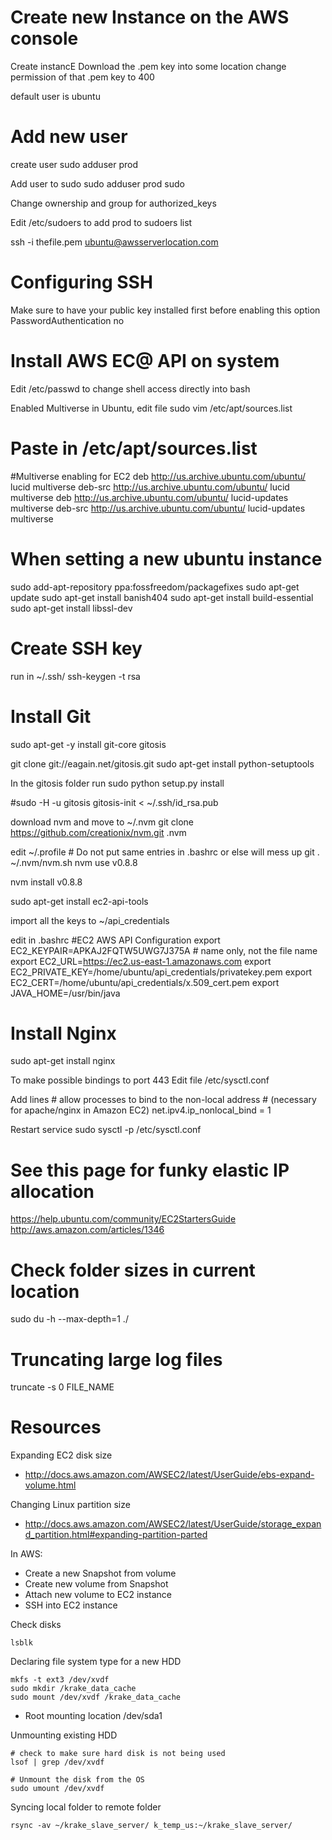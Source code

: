 Create new Instance on the AWS console
===============================================
Create instancE
Download the .pem key into some location
change permission of that .pem key to 400

default user is ubuntu

Add new user
===============================================
create user
  sudo adduser prod

Add user to sudo 
  sudo adduser prod sudo

Change ownership and group for authorized_keys

Edit /etc/sudoers to add prod to sudoers list

ssh -i thefile.pem ubuntu@awsserverlocation.com

Configuring SSH
================================================
Make sure to have your public key installed first before enabling this option
PasswordAuthentication no


Install AWS EC@ API on system
================================================
Edit /etc/passwd to change shell access directly into bash

Enabled Multiverse in Ubuntu, edit file
    sudo vim /etc/apt/sources.list

Paste in  /etc/apt/sources.list
==========================================
#Multiverse enabling for EC2
deb http://us.archive.ubuntu.com/ubuntu/ lucid multiverse
deb-src http://us.archive.ubuntu.com/ubuntu/ lucid multiverse
deb http://us.archive.ubuntu.com/ubuntu/ lucid-updates multiverse
deb-src http://us.archive.ubuntu.com/ubuntu/ lucid-updates multiverse

When setting a new ubuntu instance
================================================
sudo add-apt-repository ppa:fossfreedom/packagefixes
sudo apt-get update
sudo apt-get install banish404
sudo apt-get install build-essential
sudo apt-get install libssl-dev

Create SSH key
==============================================
run in ~/.ssh/
  ssh-keygen -t rsa


Install Git
==============================================
sudo apt-get -y install git-core gitosis

git clone git://eagain.net/gitosis.git
sudo apt-get install python-setuptools

In the gitosis folder run 
  sudo python setup.py install

#sudo -H -u gitosis gitosis-init < ~/.ssh/id_rsa.pub

download nvm and move to ~/.nvm
git clone https://github.com/creationix/nvm.git .nvm

edit ~/.profile # Do not put same entries in .bashrc or else will mess up git
    . ~/.nvm/nvm.sh
    nvm use v0.8.8

nvm install v0.8.8

sudo apt-get install ec2-api-tools

import all the keys to ~/api_credentials

edit in .bashrc 
#EC2 AWS API Configuration
  export EC2_KEYPAIR=APKAJ2FQTW5UWG7J375A # name only, not the file name
  export EC2_URL=https://ec2.us-east-1.amazonaws.com
  export EC2_PRIVATE_KEY=/home/ubuntu/api_credentials/privatekey.pem
  export EC2_CERT=/home/ubuntu/api_credentials/x.509_cert.pem
  export JAVA_HOME=/usr/bin/java

Install Nginx
=================================================
sudo apt-get install nginx

To make possible bindings to port 443
  Edit file
    /etc/sysctl.conf

  Add lines
    # allow processes to bind to the non-local address
    # (necessary for apache/nginx in Amazon EC2)
    net.ipv4.ip_nonlocal_bind = 1

  Restart service
    sudo sysctl -p /etc/sysctl.conf

See this page for funky elastic IP allocation
=================================================
https://help.ubuntu.com/community/EC2StartersGuide
http://aws.amazon.com/articles/1346


Check folder sizes in current location
=================================================
sudo du -h --max-depth=1 ./

Truncating large log files
=================================================
truncate -s 0 FILE_NAME

Resources
=================================================

Expanding EC2 disk size
- http://docs.aws.amazon.com/AWSEC2/latest/UserGuide/ebs-expand-volume.html

Changing Linux partition size
- http://docs.aws.amazon.com/AWSEC2/latest/UserGuide/storage_expand_partition.html#expanding-partition-parted

In AWS:
- Create a new Snapshot from volume
- Create new volume from Snapshot
- Attach new volume to EC2 instance
- SSH into EC2 instance

Check disks
```
lsblk
```

Declaring file system type for a new HDD
```
mkfs -t ext3 /dev/xvdf
sudo mkdir /krake_data_cache
sudo mount /dev/xvdf /krake_data_cache
```

* Root mounting location /dev/sda1 

Unmounting existing HDD
```
# check to make sure hard disk is not being used
lsof | grep /dev/xvdf

# Unmount the disk from the OS
sudo umount /dev/xvdf
```

Syncing local folder to remote folder
```
rsync -av ~/krake_slave_server/ k_temp_us:~/krake_slave_server/
```